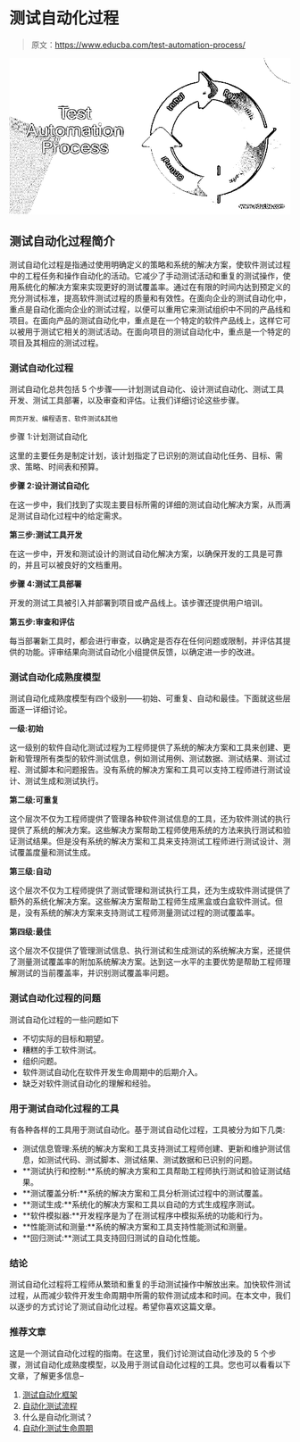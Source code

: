 # 测试自动化过程

> 原文：<https://www.educba.com/test-automation-process/>

![Test Automation Process](img/87a8f0bb0a259132fd8b51a9799e381d.png)



## 测试自动化过程简介

测试自动化过程是指通过使用明确定义的策略和系统的解决方案，使软件测试过程中的工程任务和操作自动化的活动。它减少了手动测试活动和重复的测试操作，使用系统化的解决方案来实现更好的测试覆盖率。通过在有限的时间内达到预定义的充分测试标准，提高软件测试过程的质量和有效性。在面向企业的测试自动化中，重点是自动化面向企业的测试过程，以便可以重用它来测试组织中不同的产品线和项目。在面向产品的测试自动化中，重点是在一个特定的软件产品线上，这样它可以被用于测试它相关的测试活动。在面向项目的测试自动化中，重点是一个特定的项目及其相应的测试过程。

### 测试自动化过程

测试自动化总共包括 5 个步骤——计划测试自动化、设计测试自动化、测试工具开发、测试工具部署，以及审查和评估。让我们详细讨论这些步骤。

<small>网页开发、编程语言、软件测试&其他</small>

步骤 1:计划测试自动化

这里的主要任务是制定计划，该计划指定了已识别的测试自动化任务、目标、需求、策略、时间表和预算。

**步骤 2:设计测试自动化**

在这一步中，我们找到了实现主要目标所需的详细的测试自动化解决方案，从而满足测试自动化过程中的给定需求。

**第三步:测试工具开发**

在这一步中，开发和测试设计的测试自动化解决方案，以确保开发的工具是可靠的，并且可以被良好的文档重用。

**步骤 4:测试工具部署**

开发的测试工具被引入并部署到项目或产品线上。该步骤还提供用户培训。

**第五步:审查和评估**

每当部署新工具时，都会进行审查，以确定是否存在任何问题或限制，并评估其提供的功能。评审结果向测试自动化小组提供反馈，以确定进一步的改进。

### 测试自动化成熟度模型

测试自动化成熟度模型有四个级别——初始、可重复、自动和最佳。下面就这些层面逐一详细讨论。

**一级:初始**

这一级别的软件自动化测试过程为工程师提供了系统的解决方案和工具来创建、更新和管理所有类型的软件测试信息，例如测试用例、测试数据、测试结果、测试过程、测试脚本和问题报告。没有系统的解决方案和工具可以支持工程师进行测试设计、测试生成和测试执行。

**第二级:可重复**

这个层次不仅为工程师提供了管理各种软件测试信息的工具，还为软件测试的执行提供了系统的解决方案。这些解决方案帮助工程师使用系统的方法来执行测试和验证测试结果。但是没有系统的解决方案和工具来支持测试工程师进行测试设计、测试覆盖度量和测试生成。

**第三级:自动**

这个层次不仅为工程师提供了测试管理和测试执行工具，还为生成软件测试提供了额外的系统化解决方案。这些解决方案帮助工程师生成黑盒或白盒软件测试。但是，没有系统的解决方案来支持测试工程师测量测试过程的测试覆盖率。

**第四级:最佳**

这个层次不仅提供了管理测试信息、执行测试和生成测试的系统解决方案，还提供了测量测试覆盖率的附加系统解决方案。达到这一水平的主要优势是帮助工程师理解测试的当前覆盖率，并识别测试覆盖率问题。

### 测试自动化过程的问题

测试自动化过程的一些问题如下

*   不切实际的目标和期望。
*   糟糕的手工软件测试。
*   组织问题。
*   软件测试自动化在软件开发生命周期中的后期介入。
*   缺乏对软件测试自动化的理解和经验。

### 用于测试自动化过程的工具

有各种各样的工具用于测试自动化。基于测试自动化过程，工具被分为如下几类:

*   测试信息管理:系统的解决方案和工具支持测试工程师创建、更新和维护测试信息，如测试代码、测试脚本、测试结果、测试数据和已识别的问题。
*   **测试执行和控制:**系统的解决方案和工具帮助工程师执行测试和验证测试结果。
*   **测试覆盖分析:**系统的解决方案和工具分析测试过程中的测试覆盖。
*   **测试生成:**系统化的解决方案和工具以自动的方式生成程序测试。
*   **软件模拟器:**开发程序是为了在测试程序中模拟系统的功能和行为。
*   **性能测试和测量:**系统的解决方案和工具支持性能测试和测量。
*   **回归测试:**测试工具支持回归测试的自动化性能。

### 结论

测试自动化过程将工程师从繁琐和重复的手动测试操作中解放出来。加快软件测试过程，从而减少软件开发生命周期中所需的软件测试成本和时间。在本文中，我们以逐步的方式讨论了测试自动化过程。希望你喜欢这篇文章。

### 推荐文章

这是一个测试自动化过程的指南。在这里，我们讨论测试自动化涉及的 5 个步骤，测试自动化成熟度模型，以及用于测试自动化过程的工具。您也可以看看以下文章，了解更多信息–

1.  [测试自动化框架](https://www.educba.com/test-automation-framework/)
2.  [自动化测试流程](https://www.educba.com/automation-testing-process/)
3.  什么是自动化测试？
4.  [自动化测试生命周期](https://www.educba.com/automation-testing-life-cycle/)





